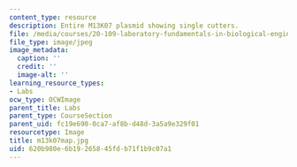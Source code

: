```yaml
---
content_type: resource
description: Entire M13K07 plasmid showing single cutters.
file: /media/courses/20-109-laboratory-fundamentals-in-biological-engineering-fall-2007/620b980e6b19265845fdb71f1b9c07a1_m13k07map.jpg
file_type: image/jpeg
image_metadata:
  caption: ''
  credit: ''
  image-alt: ''
learning_resource_types:
- Labs
ocw_type: OCWImage
parent_title: Labs
parent_type: CourseSection
parent_uid: fc19e690-0ca7-af8b-d48d-3a5a9e329f01
resourcetype: Image
title: m13k07map.jpg
uid: 620b980e-6b19-2658-45fd-b71f1b9c07a1
---
```

